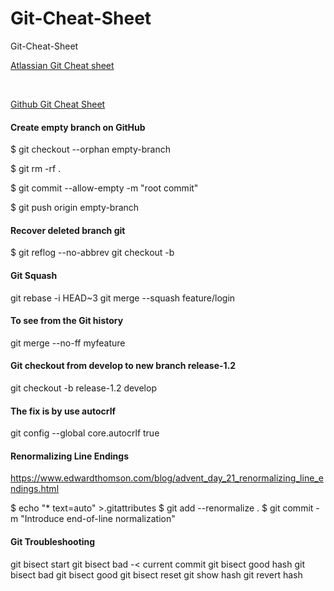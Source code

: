 # Git-Cheat-Sheet
Git-Cheat-Sheet

[Atlassian Git Cheat sheet](SWTM-2088_Atlassian-Git-Cheatsheet.pdf)

<br />

[Github Git Cheat Sheet](github-git-cheat-sheet.pdf)


#### Create empty branch on GitHub

$ git checkout --orphan empty-branch

$ git rm -rf .

$ git commit --allow-empty -m "root commit"

$ git push origin empty-branch


#### Recover deleted branch git

$ git reflog --no-abbrev
git checkout -b <your-branch> <sha>

#### Git Squash
  
git rebase -i HEAD~3
git merge --squash feature/login

  
#### To see from the Git history  
  
git merge --no-ff myfeature
  
  
#### Git  checkout from develop to new branch release-1.2
git checkout -b release-1.2 develop

  
#### The fix is by use autocrlf
git config --global core.autocrlf true

#### Renormalizing Line Endings
https://www.edwardthomson.com/blog/advent_day_21_renormalizing_line_endings.html
  
$ echo "* text=auto" >.gitattributes
$ git add --renormalize .
$ git commit -m "Introduce end-of-line normalization"


#### Git Troubleshooting
git bisect start
git bisect bad -< current commit
git bisect good hash
git bisect bad 
git bisect good
git bisect reset
git show hash
git revert hash

